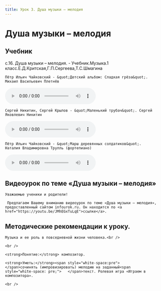 ```yaml
---
title: Урок 3. Душа музыки – мелодия
---
```


# Душа музыки – мелодия

## Учебник

с.16. Душа музыки – мелодия. - Учебник.Музыка.1 класс.Е.Д.Критская,Г.П.Сергеева,Т.С.Шмагина

<p>
	Пётр Ильич Чайковский - &quot;Детский альбом: Сладкая грёза&quot;. Михаил Васильевич Плетнёв
</p>


<audio controls>
  <source src="https://api.iblschool.ru/download/file/340877" type="audio/mpeg">
  Your browser does not support the audio element.
</audio>


<p>
	Сергей Никитин, Сергей Крылов - &quot;Маленький трубач&quot;. Сергей Яковлевич Никитин
</p>


<audio controls>
  <source src="https://api.iblschool.ru/download/file/340878" type="audio/mpeg">
  Your browser does not support the audio element.
</audio>


<p>
	Пётр Ильич Чайковский - &quot;Марш деревянных солдатиков&quot;. Наталия Владимировна Трулль (фортепиано)
</p>


<audio controls>
  <source src="https://api.iblschool.ru/download/file/340879" type="audio/mpeg">
  Your browser does not support the audio element.
</audio>


## Видеоурок по теме «Душа музыки – мелодия»

<p>
	Уважаемые ученики и родители!  
</p>
<p>
	 Предлагаем Вашему вниманию видеоурок по теме «Душа музыки – мелодия», предоставленный сайтом infourok.ru. Он находится по <a href="https://youtu.be/JMhEGxTuLqE">ссылке</a>.
</p>

## Методические рекомендации к уроку.

<p>
	Музыка и ее роль в повседневной жизни человека.<br /> 
</p>
<p>
	<br /> 
</p>
<p>
	<strong>Понятие:</strong> композитор. 
</p>
<p>
	<strong>Уметь:</strong><span style="white-space:pre">	</span>сочинять (импровизировать) мелодию на заданный<span style="white-space: pre;">	</span>текст. Ролевая игра «Играем в композитора». 
</p>
<div>
	<br />
</div>